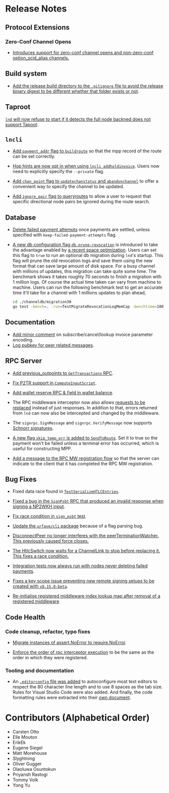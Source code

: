 # Release Notes

## Protocol Extensions

### Zero-Conf Channel Opens
* [Introduces support for zero-conf channel opens and non-zero-conf option_scid_alias channels.](https://github.com/lightningnetwork/lnd/pull/5955)

## Build system

* [Add the release build directory to the `.gitignore` file to avoid the release
  binary digest to be different whether that folder exists or
  not](https://github.com/lightningnetwork/lnd/pull/6676).

## Taproot

[`lnd` will now refuse to start if it detects the full node backned does not
support Tapoot](https://github.com/lightningnetwork/lnd/pull/6798).


## `lncli`

* [Add `payment_addr` flag to
  `buildroute`](https://github.com/lightningnetwork/lnd/pull/6576)
  so that the mpp record of the route can be set correctly.

* [Hop hints are now opt in when using `lncli
  addholdinvoice`](https://github.com/lightningnetwork/lnd/pull/6577). Users now
  need to explicitly specify the `--private` flag.

* [Add `chan_point` flag to
  `updatechanstatus` and `abandonchannel`](https://github.com/lightningnetwork/lnd/pull/6705)
  to offer a convenient way to specify the channel to be updated.

* [Add `ignore_pair` flag to 
  queryroutes](https://github.com/lightningnetwork/lnd/pull/6724) to allow a 
  user to request that specific directional node pairs be ignored during the 
  route search.

## Database

* [Delete failed payment attempts](https://github.com/lightningnetwork/lnd/pull/6438)
  once payments are settled, unless specified with `keep-failed-payment-attempts` flag.

* [A new db configuration flag
  `db.prune-revocation`](https://github.com/lightningnetwork/lnd/pull/6469) is
  introduced to take the advantage enabled by [a recent space
  optimization](https://github.com/lightningnetwork/lnd/pull/6347). Users can
  set this flag to `true` to run an optional db migration during `lnd`'s
  startup. This flag will prune the old revocation logs and save them using the
  new format that can save large amount of disk space. 
  For a busy channel with millions of updates, this migration can take quite
  some time. The benchmark shows it takes roughly 70 seconds to finish a
  migration with 1 million logs. Of course the actual time taken can vary from
  machine to machine. Users can run the following benchmark test to get an
  accurate time it'll take for a channel with 1 millions updates to plan ahead,
  ```sh
  cd ./channeldb/migration30
  go test -bench=. -run=TestMigrateRevocationLogMemCap -benchtime=1000000x -timeout=10m -benchmem
  ```

## Documentation

* [Add minor comment](https://github.com/lightningnetwork/lnd/pull/6559) on
  subscribe/cancel/lookup invoice parameter encoding.
* [Log pubkey for peer related messages](https://github.com/lightningnetwork/lnd/pull/6588).
  
## RPC Server

* [Add previous_outpoints to 
  `GetTransactions` RPC](https://github.com/lightningnetwork/lnd/pull/6321).

* [Fix P2TR support in
  `ComputeInputScript`](https://github.com/lightningnetwork/lnd/pull/6680).

* [Add wallet reserve RPC & field in wallet
  balance](https://github.com/lightningnetwork/lnd/pull/6592).

* The RPC middleware interceptor now also allows [requests to be
  replaced](https://github.com/lightningnetwork/lnd/pull/6630) instead of just
  responses. In addition to that, errors returned from `lnd` can now also be
  intercepted and changed by the middleware.

* The `signrpc.SignMessage` and `signrpc.VerifyMessage` now supports [Schnorr
  signatures](https://github.com/lightningnetwork/lnd/pull/6722).

* [A new flag `skip_temp_err` is added to
  `SendToRoute`](https://github.com/lightningnetwork/lnd/pull/6545). Set it to
  true so the payment won't be failed unless a terminal error has occurred,
  which is useful for constructing MPP.

* [Add a message to the RPC MW registration 
  flow](https://github.com/lightningnetwork/lnd/pull/6754) so that the server 
  can indicate to the client that it has completed the RPC MW registration.

## Bug Fixes

* Fixed data race found in
  [`TestSerializeHTLCEntries`](https://github.com/lightningnetwork/lnd/pull/6673).

* [Fixed a bug in the `SignPsbt` RPC that produced an invalid response when
  signing a NP2WKH input](https://github.com/lightningnetwork/lnd/pull/6687).

* [Fix race condition in `sign_psbt` test](https://github.com/lightningnetwork/lnd/pull/6741).

* [Update the `urfave/cli`
  package](https://github.com/lightningnetwork/lnd/pull/6682) because of a flag
  parsing bug.

* [DisconnectPeer no longer interferes with the peerTerminationWatcher. This previously caused
  force closes.](https://github.com/lightningnetwork/lnd/pull/6655)

* [The HtlcSwitch now waits for a ChannelLink to stop before replacing it. This fixes a race
  condition.](https://github.com/lightningnetwork/lnd/pull/6642)

* [Integration tests now always run with nodes never deleting failed
  payments](https://github.com/lightningnetwork/lnd/pull/6712).

* [Fixes a key scope issue preventing new remote signing setups to be created
  with `v0.15.0-beta`](https://github.com/lightningnetwork/lnd/pull/6714).

* [Re-initialise registered middleware index lookup map after removal of a 
  registered middleware](https://github.com/lightningnetwork/lnd/pull/6739)

## Code Health

### Code cleanup, refactor, typo fixes

* [Migrate instances of assert.NoError to require.NoError](https://github.com/lightningnetwork/lnd/pull/6636).
 
* [Enforce the order of rpc interceptor execution](https://github.com/lightningnetwork/lnd/pull/6709) to be the same as the
  order in which they were registered.

### Tooling and documentation

* An [`.editorconfig` file was
  added](https://github.com/lightningnetwork/lnd/pull/6681) to autoconfigure
  most text editors to respect the 80 character line length and to use 8 spaces
  as the tab size. Rules for Visual Studio Code were also added. And finally,
  the code formatting rules were extracted into their [own
  document](../code_formatting_rules.md).

# Contributors (Alphabetical Order)

* Carsten Otto
* Elle Mouton
* ErikEk
* Eugene Siegel
* Matt Morehouse
* Slyghtning
* Oliver Gugger
* Olaoluwa Osuntokun
* Priyansh Rastogi
* Tommy Volk
* Yong Yu
